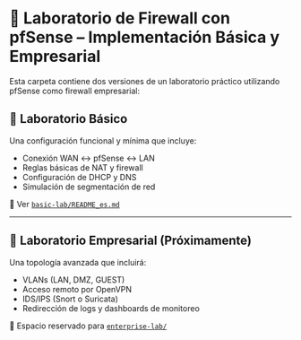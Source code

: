 # 🧱 Laboratorio de Firewall con pfSense – Implementación Básica y Empresarial

Esta carpeta contiene dos versiones de un laboratorio práctico utilizando pfSense como firewall empresarial:

## 🔹 Laboratorio Básico
Una configuración funcional y mínima que incluye:
- Conexión WAN ↔ pfSense ↔ LAN
- Reglas básicas de NAT y firewall
- Configuración de DHCP y DNS
- Simulación de segmentación de red

📂 Ver [`basic-lab/README_es.md`](basic-lab/README_es.md)

---

## 🏢 Laboratorio Empresarial (Próximamente)
Una topología avanzada que incluirá:
- VLANs (LAN, DMZ, GUEST)
- Acceso remoto por OpenVPN
- IDS/IPS (Snort o Suricata)
- Redirección de logs y dashboards de monitoreo

📂 Espacio reservado para [`enterprise-lab/`](enterprise-lab/)
